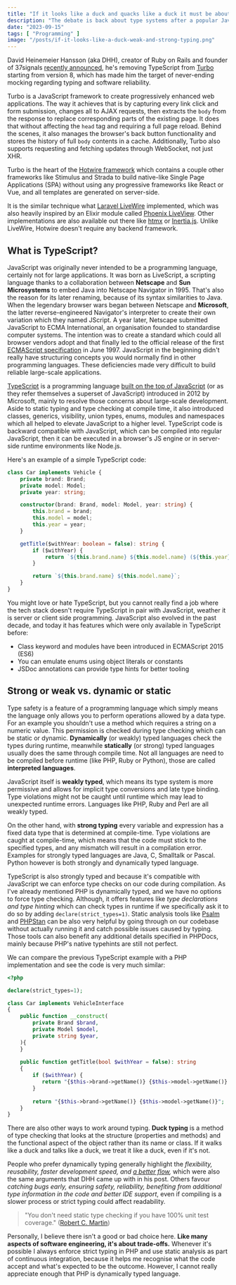 ```yaml
---
title: "If it looks like a duck and quacks like a duck it must be about typing"
description: "The debate is back about type systems after a popular JavaScript framework removed TypeScript support from its codebase. Let's take a look why typing can be important, what is TypeScript and why we shouldn't dig a grave for Turbo just yet."
date: "2023-09-15"
tags: [ "Programming" ]
image: "/posts/if-it-looks-like-a-duck-weak-and-strong-typing.png"
---
```


David Heinemeier Hansson (aka DHH), creator of Ruby on Rails and founder of
37signals [recently announced](https://world.hey.com/dhh/turbo-8-is-dropping-typescript-70165c01), he's removing
TypeScript from [Turbo](https://turbo.hotwire.dev/) starting from version 8, which has made him the target of never-ending
mocking regarding typing and software reliability.

Turbo is a JavaScript framework to create progressively enhanced web applications. The way it achieves that is by
capturing every link click and form submission, changes all to AJAX requests, then extracts the `body` from the
response to replace corresponding parts of the existing page. It does that without affecting the `head` tag and requiring a full
page reload. Behind the scenes, it also manages the browser's back button functionality and stores the history of full
`body` contents in a cache. Additionally, Turbo also supports requesting and fetching updates through WebSocket, not just XHR.

Turbo is the heart of the [Hotwire framework](https://hotwired.dev/) which contains a couple other frameworks like
Stimulus and Strada to build
native-like Single Page Applications (SPA) without using any progressive frameworks like React or Vue, and all templates are
generated on server-side.

It is the similar technique what [Laravel LiveWire](https://laravel-livewire.com/) implemented, which was also heavily inspired by an Elixir module
called [Phoenix LiveView](https://hexdocs.pm/phoenix_live_view/Phoenix.LiveView.html). Other implementations are also available out there like [htmx](https://htmx.org/) or [Inertia.js](https://inertiajs.com/).
Unlike LiveWire, Hotwire doesn't require any backend framework.

## What is TypeScript?

JavaScript was originally never intended to be a programming language, certainly not for large applications. It was born
as LiveScript, a scripting language thanks to a collaboration between **Netscape** and **Sun Microsystems** to embed Java into
Netscape Navigator in 1995. That's also the reason for its later renaming, because of its syntax similarities to Java. When
the legendary browser
wars began between Netscape and **Microsoft**, the latter reverse-engineered Navigator's interpreter to create their own
variation which they named JScript. A year later, Netscape submitted JavaScript to ECMA International, an
organisation founded to standardise computer systems. The intention was to create a standard which could all
browser
vendors adopt and that finally led to the official release of the
first [ECMAScript specification](https://www.ecma-international.org/publications-and-standards/standards/ecma-262/) in
June 1997. JavaScript in
the beginning didn't really have structuring concepts you would normally
find in other programming languages. These deficiencies made very difficult to build reliable large-scale applications.

[TypeScript](https://www.typescriptlang.org/) is a programming
language [built on the top of JavaScript](https://hanselminutes.com/340/what-is-typescript-and-why-with-anders-hejlsberg) (or as they refer themselves a superset of
JavaScript) introduced in 2012 by Microsoft, mainly to resolve those concerns about large-scale development. Aside to
static typing and type checking at compile time, it also introduced classes, generics, visibility, union types, enums, modules and
namespaces which all helped to elevate JavaScript to a higher level. TypeScript code is backward compatible with
JavaScript, which can be compiled into regular JavaScript, then it can be executed in a browser's JS engine or in
server-side runtime environments like Node.js.

Here's an example of a simple TypeScript code:

```typescript
class Car implements Vehicle {
    private brand: Brand;
    private model: Model;
    private year: string;

    constructor(brand: Brand, model: Model, year: string) {
        this.brand = brand;
        this.model = model;
        this.year = year;
    }

    getTitle($withYear: boolean = false): string {
        if ($withYear) {
            return `${this.brand.name} ${this.model.name} (${this.year})`;
        }

        return `${this.brand.name} ${this.model.name}`;
    }
}
```

You might love or hate TypeScript, but you cannot really find a job where the tech stack doesn't require
TypeScript in pair with JavaScript, weather it is server or client side programming. JavaScript also evolved in the past
decade, and today it has features which were only available in TypeScript before:

- Class keyword and modules have been introduced in ECMAScript 2015 (ES6)
- You can emulate enums using object literals or constants
- JSDoc annotations can provide type hints for better tooling

## Strong or weak vs. dynamic or static

Type safety is a feature of a programming language which simply means the language only allows you to perform operations
allowed by a data type. For an example you shouldn't use a method which requires a string on a numeric value. This
permission is checked during type checking which can be static or dynamic. **Dynamically** (or weakly) typed languages
check the types during runtime, meanwhile **statically** (or strong) typed languages usually does the same through compile time. Not
all languages are need to be compiled before runtime (like PHP, Ruby or Python), those are called **interpreted languages**.

JavaScript itself is **weakly typed**, which means its type system is more permissive and allows for implicit type
conversions and late type binding. Type violations might not be caught until runtime which may lead to unexpected
runtime errors. Languages like PHP, Ruby and Perl are all weakly typed.

On the other hand, with **strong typing** every variable and expression has a fixed data type that is determined at
compile-time. Type violations are caught at compile-time, which means that the code must stick to the specified
types, and any mismatch will result in a compilation error. Examples for strongly typed languages are Java, C, Smalltalk
or Pascal. Python however is both strongly and dynamically typed language.

TypeScript is also strongly typed and because it's compatible with JavaScript we can enforce type checks on our code
during compilation. As I've already mentioned PHP is dynamically typed, and we have no options to force type checking. Although,
it offers features like *type declarations and type hinting* which can check types in runtime if we specifically ask
it to do so by adding `declare(strict_types=1)`. Static analysis tools like [Psalm](https://psalm.dev/) and [PHPStan](https://phpstan.org/) can be also very
helpful by going through on our codebase without actually running it and catch possible issues caused by typing. Those
tools can also benefit any additional details specified in PHPDocs, mainly because PHP's native typehints are still not
perfect.

We can compare the previous TypeScript example with a PHP implementation and see the code is very much similar:

```php
<?php

declare(strict_types=1);

class Car implements VehicleInterface
{
	public function __construct(
		private Brand $brand,
		private Model $model,
		private string $year,
	){
	}
	
	public function getTitle(bool $withYear = false): string
	{
		if ($withYear) {
		   return "{$this->brand->getName()} {$this->model->getName()} ({$this->year})";	
		}
		
		return "{$this->brand->getName()} {$this->model->getName()}";
	}
}

```

There are also other ways to work around typing. **Duck typing** is a method of type checking that looks at the structure (properties and methods) and the functional
aspect of the object rather than its name or class. If it walks like a duck and talks like a duck, we treat it like a
duck, even if it's not.

People who prefer dynamically typing generally highlight the *flexibility, reusability, faster development speed, and
[a better flow](https://martinfowler.com/bliki/DynamicTyping.html),* which were also the same arguments that DHH came
up with in his post. Others favour *catching bugs early, ensuring safety, reliability, benefiting from
additional type information in the code and better IDE support*, even if compiling is a slower process or strict typing
could affect readability.

> "You don't need static type checking if you have 100% unit test coverage."
> ([Robert C. Martin](https://blog.cleancoder.com/uncle-bob/2016/05/01/TypeWars.html))

Personally, I believe there isn't a good or bad choice here. **Like many aspects of software engineering, it's about
trade-offs.** Whenever it's possible I always enforce strict typing in PHP and use static analysis as part of
continuous integration, because it helps me recognise what the code accept and what's expected to be the outcome.
However, I cannot really appreciate enough that PHP is dynamically typed language.